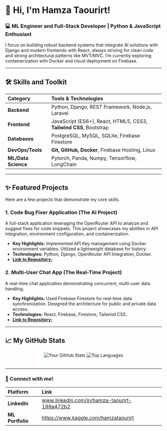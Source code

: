 # 👋 Hi, I'm Hamza Taourirt!

### 💻 ML Engineer and Full-Stack Developer | Python & JavaScript Enthusiast

I focus on building robust backend systems that integrate AI solutions with Django and modern frontends with React, always striving for clean code and strong architectural patterns like MVT/MVC. I’m currently exploring containerization with Docker and cloud deployment on Firebase.

---

## 🛠️ Skills and Toolkit

| Category | Tools & Technologies |
| :--- | :--- |
| **Backend** | Python, Django, REST Framework, Node.js, Laravel |
| **Frontend** | JavaScript (ES6+), React, HTML5, CSS3, **Tailwind CSS**, Bootstrap |
| **Databases** | PostgreSQL, MySQL, SQLite, Firebase Firestore |
| **DevOps/Tools** | **Git, GitHub, Docker**, Firebase Hosting, Linux |
|**ML/Data Science**|Pytorch, Panda, Numpy, Tensorflow, LongChain|

---

## ✨ Featured Projects

Here are a few projects that demonstrate my core skills.

### 1. Code Bug Fixer Application (The AI Project)

A full-stack application leveraging the OpenRouter API to analyze and suggest fixes for code snippets. This project showcases my abilities in API integration, environment configuration, and containerization.

* **Key Highlights:** Implemented API Key management using Docker environment variables. Utilized a lightweight database for history.
* **Technologies:** Python, Django, OpenRouter API Integration, Docker.
* [**Link to Repository:**](https://github.com/hamza-coding-usthb/Bugfixer.git)

### 2. Multi-User Chat App (The Real-Time Project)

A real-time chat application demonstrating concurrent, multi-user data handling.

* **Key Highlights:** Used Firebase Firestore for real-time data synchronization. Designed the architecture for public and private data access.
* **Technologies:** React, Firebase, Firestore, Tailwind CSS.
* [**Link to Repository:**](https://github.com/hamza-coding-usthb/chatGPTclone.git)

---

## 📈 My GitHub Stats

<p align="center">
<img src="https://github-readme-stats.vercel.app/api?username=hamza-coding-usthb&show_icons=true&theme=vue-dark&hide_border=true" alt="Your GitHub Stats" style="margin-bottom: 20px;" />
<img src="https://github-readme-stats.vercel.app/api/top-langs/?username=hamza-coding-usthb&layout=compact&langs_count=6&theme=vue-dark&hide_border=true" alt="Top Languages" />
</p>

---

### 💬 Connect with me!

| Platform | Link |
| :--- | :--- |
| **LinkedIn** | www.linkedin.com/in/hamza-taourirt-199a472b2 |
| **ML Portfolio** | https://www.kaggle.com/hamzataourirt |

<br>

